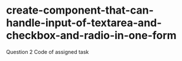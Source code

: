 # create-component-that-can-handle-input-of-textarea-and-checkbox-and-radio-in-one-form
Question 2 Code of assigned task 
